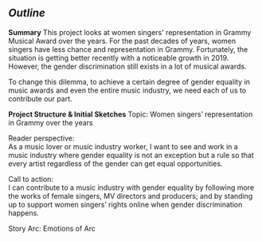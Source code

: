 ***Outline***
---
**Summary**
This project looks at women singers' representation in Grammy Musical Award over the years.
For the past decades of years, women singers have less chance and representation in Grammy. Fortunately, the situation is getting better recently with a noticeable growth in 2019. However, the gender discrimination still exists in a lot of musical awards. 

To change this dilemma, to achieve a certain degree of gender equality in music awards and even the entire music industry, we need each of us to contribute our part.
  
**Project Structure & Initial Sketches**
Topic: 
Women singers’ representation in Grammy over the years

Reader perspective:  
As a music lover or music industry worker, I want to see and work in a music industry where gender equality is not an exception but a rule so that every artist regardless of the gender can get equal opportunities.

Call to action:  
I can contribute to a music industry with gender equality by following more the works of female singers, MV directors and producers; and by standing up to support women singers’ rights online when gender discrimination happens.

Story Arc:
Emotions of Arc




